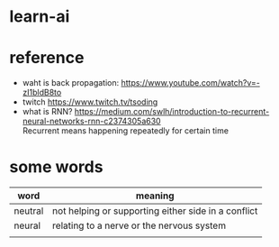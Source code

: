# learn-ai

# reference 
-  waht is back propagation:     https://www.youtube.com/watch?v=-zI1bldB8to
-  twitch                        https://www.twitch.tv/tsoding
-  what is RNN?                  https://medium.com/swlh/introduction-to-recurrent-neural-networks-rnn-c2374305a630   
                                 Recurrent means happening repeatedly for certain time  










# some words

|word|meaning|
|---|---|
|neutral|not helping or supporting either side in a conflict|
|neural|relating to a nerve or the nervous system|
|||
